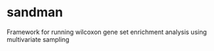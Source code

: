 sandman
=======

Framework for running wilcoxon gene set enrichment analysis using multivariate sampling
